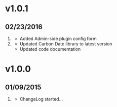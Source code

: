# v1.0.1
## 02/23/2016

1. [](#new)
	* Added Admin-side plugin config form
2. [](#improved)
	* Updated Carbon Date library to latest version
	* Updated code documentation

# v1.0.0
## 01/09/2015

1. [](#new)
    * ChangeLog started...